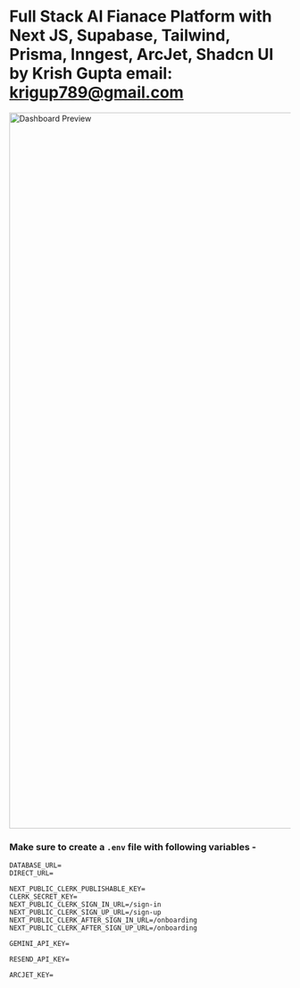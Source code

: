 # Full Stack AI Fianace Platform with Next JS, Supabase, Tailwind, Prisma, Inngest, ArcJet, Shadcn UI by Krish Gupta email: krigup789@gmail.com

<img width="1280" alt="Dashboard Preview" src="/bannerimg.png">

### Make sure to create a `.env` file with following variables -

```
DATABASE_URL=
DIRECT_URL=

NEXT_PUBLIC_CLERK_PUBLISHABLE_KEY=
CLERK_SECRET_KEY=
NEXT_PUBLIC_CLERK_SIGN_IN_URL=/sign-in
NEXT_PUBLIC_CLERK_SIGN_UP_URL=/sign-up
NEXT_PUBLIC_CLERK_AFTER_SIGN_IN_URL=/onboarding
NEXT_PUBLIC_CLERK_AFTER_SIGN_UP_URL=/onboarding

GEMINI_API_KEY=

RESEND_API_KEY=

ARCJET_KEY=
```

